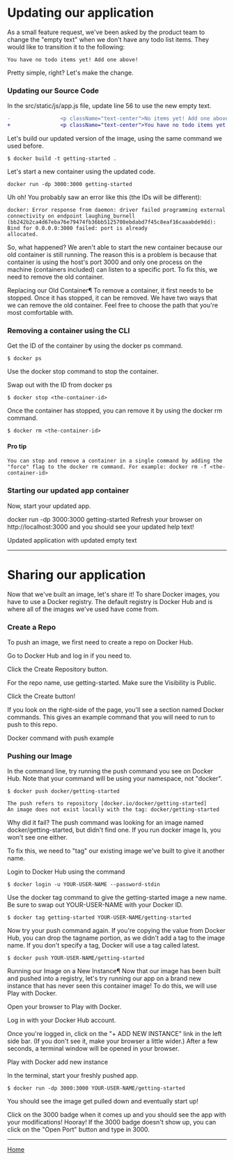 # Updating our application

As a small feature request, we've been asked by the product team to change the "empty text" when we don't have any todo
list items. They would like to transition it to the following:

```
You have no todo items yet! Add one above!
```

Pretty simple, right? Let's make the change.

### Updating our Source Code

In the src/static/js/app.js file, update line 56 to use the new empty text.

```diff
-                <p className="text-center">No items yet! Add one above!</p>
+                <p className="text-center">You have no todo items yet! Add one above!</p>
```

Let's build our updated version of the image, using the same command we used before.

```shell
$ docker build -t getting-started .
```

Let's start a new container using the updated code.

```shell
docker run -dp 3000:3000 getting-started
```

Uh oh! You probably saw an error like this (the IDs will be different):

```shell
docker: Error response from daemon: driver failed programming external connectivity on endpoint laughing_burnell
(bb242b2ca4d67eba76e79474fb36bb5125708ebdabd7f45c8eaf16caaabde9dd): Bind for 0.0.0.0:3000 failed: port is already
allocated.
```

So, what happened? We aren't able to start the new container because our old container is still running. The reason this
is a problem is because that container is using the host's port 3000 and only one process on the machine (containers
included) can listen to a specific port. To fix this, we need to remove the old container.

Replacing our Old Container¶
To remove a container, it first needs to be stopped. Once it has stopped, it can be removed. We have two ways that we
can remove the old container. Feel free to choose the path that you're most comfortable with.

### Removing a container using the CLI

Get the ID of the container by using the docker ps command.

```shell
$ docker ps
```

Use the docker stop command to stop the container.

Swap out <the-container-id> with the ID from docker ps

```shell
$ docker stop <the-container-id>
```

Once the container has stopped, you can remove it by using the docker rm command.

```shell
$ docker rm <the-container-id>
```

#### Pro tip

`
You can stop and remove a container in a single command by adding the "force" flag to the docker rm command. For
example: docker rm -f <the-container-id>
`

### Starting our updated app container

Now, start your updated app.

docker run -dp 3000:3000 getting-started
Refresh your browser on http://localhost:3000 and you should see your updated help text!

Updated application with updated empty text

---

# Sharing our application

Now that we've built an image, let's share it! To share Docker images, you have to use a Docker registry. The default
registry is Docker Hub and is where all of the images we've used have come from.

### Create a Repo

To push an image, we first need to create a repo on Docker Hub.

Go to Docker Hub and log in if you need to.

Click the Create Repository button.

For the repo name, use getting-started. Make sure the Visibility is Public.

Click the Create button!

If you look on the right-side of the page, you'll see a section named Docker commands. This gives an example command
that you will need to run to push to this repo.

Docker command with push example

### Pushing our Image

In the command line, try running the push command you see on Docker Hub. Note that your command will be using your
namespace, not "docker".

```shell
$ docker push docker/getting-started

The push refers to repository [docker.io/docker/getting-started]
An image does not exist locally with the tag: docker/getting-started
```

Why did it fail? The push command was looking for an image named docker/getting-started, but didn't find one. If you run
docker image ls, you won't see one either.

To fix this, we need to "tag" our existing image we've built to give it another name.

Login to Docker Hub using the command

```shell
$ docker login -u YOUR-USER-NAME --password-stdin
```

Use the docker tag command to give the getting-started image a new name. Be sure to swap out YOUR-USER-NAME with your
Docker ID.

```shell
$ docker tag getting-started YOUR-USER-NAME/getting-started
```

Now try your push command again. If you're copying the value from Docker Hub, you can drop the tagname portion, as we
didn't add a tag to the image name. If you don't specify a tag, Docker will use a tag called latest.

```shell
$ docker push YOUR-USER-NAME/getting-started
````

Running our Image on a New Instance¶
Now that our image has been built and pushed into a registry, let's try running our app on a brand new instance that has
never seen this container image! To do this, we will use Play with Docker.

Open your browser to Play with Docker.

Log in with your Docker Hub account.

Once you're logged in, click on the "+ ADD NEW INSTANCE" link in the left side bar. (If you don't see it, make your
browser a little wider.) After a few seconds, a terminal window will be opened in your browser.

Play with Docker add new instance

In the terminal, start your freshly pushed app.

```shell
$ docker run -dp 3000:3000 YOUR-USER-NAME/getting-started
```

You should see the image get pulled down and eventually start up!

Click on the 3000 badge when it comes up and you should see the app with your modifications! Hooray! If the 3000 badge
doesn't show up, you can click on the "Open Port" button and type in 3000.

---
[Home](../README.md)
